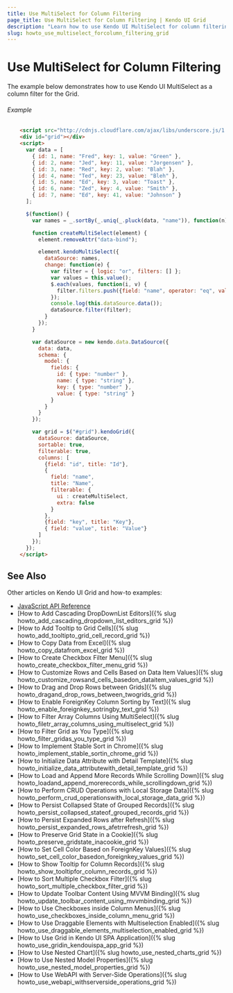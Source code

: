 ```yaml
---
title: Use MultiSelect for Column Filtering
page_title: Use MultiSelect for Column Filtering | Kendo UI Grid
description: "Learn how to use Kendo UI MultiSelect for column filtering in the Kendo UI Grid widget."
slug: howto_use_multiselect_forcolumn_filtering_grid
---
```


# Use MultiSelect for Column Filtering

The example below demonstrates how to use Kendo UI MultiSelect as a column filter for the Grid.

###### Example

```html
    <script src="http://cdnjs.cloudflare.com/ajax/libs/underscore.js/1.7.0/underscore-min.js"></script>
    <div id="grid"></div>
    <script>
      var data = [
        { id: 1, name: "Fred", key: 1, value: "Green" },
        { id: 2, name: "Jed", key: 11, value: "Jorgensen" },
        { id: 3, name: "Red", key: 2, value: "Blah" },
        { id: 4, name: "Ted", key: 23, value: "Bleh" },
        { id: 5, name: "Ed", key: 3, value: "Toast" },
        { id: 6, name: "Zed", key: 4, value: "Smith" },
        { id: 7, name: "Ed", key: 41, value: "Johnson" }
      ];

      $(function() {
        var names = _.sortBy(_.uniq(_.pluck(data, "name")), function(n) { return n; });

        function createMultiSelect(element) {
          element.removeAttr("data-bind");

          element.kendoMultiSelect({
            dataSource: names,
            change: function(e) {
              var filter = { logic: "or", filters: [] };
              var values = this.value();
              $.each(values, function(i, v) {
                filter.filters.push({field: "name", operator: "eq", value: v });
              });
              console.log(this.dataSource.data());
              dataSource.filter(filter);
            }
          });
        }

        var dataSource = new kendo.data.DataSource({
          data: data,
          schema: {
            model: {
              fields: {
                id: { type: "number" },
                name: { type: "string" },
                key: { type: "number" },
                value: { type: "string" }
              }
            }
          }
        });

        var grid = $("#grid").kendoGrid({
          dataSource: dataSource,
          sortable: true,
          filterable: true,
          columns: [
            {field: "id", title: "Id"},
            {
              field: "name",
              title: "Name",
              filterable: {
                ui : createMultiSelect,
                extra: false
              }
            },
            {field: "key", title: "Key"},
            { field: "value", title: "Value"}
          ]
        });
      });
    </script>
```

## See Also

Other articles on Kendo UI Grid and how-to examples:

* [JavaScript API Reference](/api/javascript/ui/grid)
* [How to Add Cascading DropDownList Editors]({% slug howto_add_cascading_dropdown_list_editors_grid %})
* [How to Add Tooltip to Grid Cells]({% slug howto_add_tooltipto_grid_cell_record_grid %})
* [How to Copy Data from Excel]({% slug howto_copy_datafrom_excel_grid %})
* [How to Create Checkbox Filter Menu]({% slug howto_create_checkbox_filter_menu_grid %})
* [How to Customize Rows and Cells Based on Data Item Values]({% slug howto_customize_rowsand_cells_basedon_dataitem_values_grid %})
* [How to Drag and Drop Rows between Grids]({% slug howto_dragand_drop_rows_between_twogrids_grid %})
* [How to Enable ForeignKey Column Sorting by Text]({% slug howto_enable_foreignkey_sotringby_text_grid %})
* [How to Filter Array Columns Using MultiSelect]({% slug howto_filetr_array_columns_using_multiselect_grid %})
* [How to Filter Grid as You Type]({% slug howto_filter_gridas_you_type_grid %})
* [How to Implement Stable Sort in Chrome]({% slug howto_implement_stable_sortin_chrome_grid %})
* [How to Initialize Data Attribute with Detail Template]({% slug howto_initialize_data_attributewith_detail_template_grid %})
* [How to Load and Append More Records While Scrolling Down]({% slug howto_loadand_append_morerecords_while_scrollingdown_grid %})
* [How to Perform CRUD Operations with Local Storage Data]({% slug howto_perform_crud_operationswith_local_storage_data_grid %})
* [How to Persist Collapsed State of Grouped Records]({% slug howto_persist_collapsed_stateof_grouped_records_grid %})
* [How to Persist Expanded Rows after Refresh]({% slug howto_persist_expanded_rows_afetrrefresh_grid %})
* [How to Preserve Grid State in a Cookie]({% slug howto_preserve_gridstate_inacookie_grid %})
* [How to Set Cell Color Based on ForeignKey Values]({% slug howto_set_cell_color_basedon_foreignkey_values_grid %})
* [How to Show Tooltip for Column Records]({% slug howto_show_tooltipfor_column_records_grid %})
* [How to Sort Multiple Checkbox Filter]({% slug howto_sort_multiple_checkbox_filter_grid %})
* [How to Update Toolbar Content Using MVVM Binding]({% slug howto_update_toolbar_content_using_mvvmbinding_grid %})
* [How to Use Checkboxes inside Column Menus]({% slug howto_use_checkboxes_inside_column_menu_grid %})
* [How to Use Draggable Elements with Multiselection Enabled]({% slug howto_use_draggable_elements_multiselection_enabled_grid %})
* [How to Use Grid in Kendo UI SPA Application]({% slug howto_use_gridin_kendouispa_app_grid %})
* [How to Use Nested Chart]({% slug howto_use_nested_charts_grid %})
* [How to Use Nested Model Properties]({% slug howto_use_nested_model_properties_grid %})
* [How to Use WebAPI with Server-Side Operations]({% slug howto_use_webapi_withserverside_operations_grid %})
